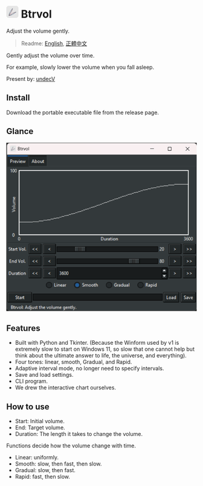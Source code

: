# ![icon](./resources/icon.32.png) Btrvol

Adjust the volume gently.

> Readme: [English](./README.md), [正體中文](./README.zh.md)

Gently adjust the volume over time.

For example, slowly lower the volume when you fall asleep.

Present by: [undecV](https://github.com/undecv)

## Install

Download the portable executable file from the release page.

## Glance

![Screenshot](./docs/Screenshot_v2.3.0.png)

## Features

- Built with Python and Tkinter. (Because the Winform used by v1 is extremely slow to start on Windows 11, so slow that one cannot help but think about the ultimate answer to life, the universe, and everything).
- Four tones: linear, smooth, Gradual, and Rapid.
- Adaptive interval mode, no longer need to specify intervals.
- Save and load settings.
- CLI program.
- We drew the interactive chart ourselves.

## How to use

- Start: Initial volume.
- End: Target volume.
- Duration: The length it takes to change the volume.

Functions decide how the volume change with time.

- Linear: uniformly.
- Smooth: slow, then fast, then slow.
- Gradual: slow, then fast.
- Rapid: fast, then slow.
